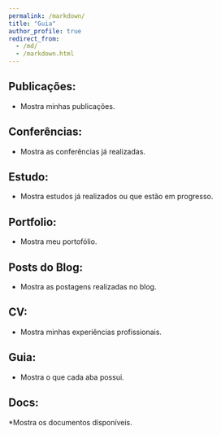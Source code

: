 ```yaml
---
permalink: /markdown/
title: "Guia"
author_profile: true
redirect_from: 
  - /md/
  - /markdown.html
---
```


## Publicações:

* Mostra minhas publicações.

## Conferências:

* Mostra as conferências já realizadas.

## Estudo:

* Mostra estudos já realizados ou que estão em progresso.

## Portfolio:

* Mostra meu portofólio.

## Posts do Blog:

* Mostra as postagens realizadas no blog.

## CV:

* Mostra minhas experiências profissionais.

## Guia:

* Mostra o que cada aba possui.

## Docs:

*Mostra os documentos disponíveis.
